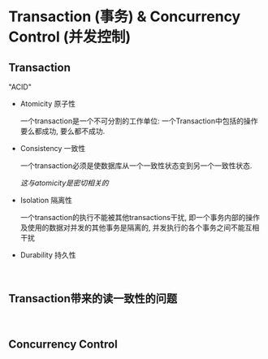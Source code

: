 # Transaction (事务) & Concurrency Control (并发控制)

## Transaction

"ACID"

* Atomicity 原子性

  一个transaction是一个不可分割的工作单位: 一个Transaction中包括的操作要么都成功, 要么都不成功.

* Consistency 一致性

  一个transaction必须是使数据库从一个一致性状态变到另一个一致性状态.

  *这与atomicity是密切相关的*

* Isolation 隔离性

  一个transaction的执行不能被其他transactions干扰, 即一个事务内部的操作及使用的数据对并发的其他事务是隔离的, 并发执行的各个事务之间不能互相干扰

* Durability 持久性

<br>

## Transaction带来的读一致性的问题



<br>

## Concurrency Control